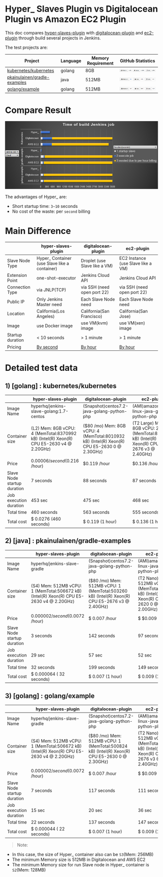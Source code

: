 Hyper_ Slaves Plugin vs Digitalocean Plugin vs Amazon EC2 Plugin
===========================================================

This doc compares [hyper-slaves-plugin](http://github.com/jenkinsci/hyper-slaves-plugin) with [digitalocean-plugin](https://github.com/jenkinsci/digitalocean-plugin) and [ec2-plugin](https://github.com/jenkinsci/ec2-plugin) through build several projects in Jenkins.

The test projects are:

| Project | Language | Memory Requirement  | GitHub Statistics |
| --- | --- | --- | --- |
| [kubernetes/kubernetes](https://github.com/kubernetes/kubernetes) | golang | 8GB | ![](images/kubernetes-info.png) |
| [pkainulainen/gradle-examples](https://github.com/pkainulainen/gradle-examples) | java | 512MB | ![](images/gradle-example-info.png) |
| [golang/example](https://github.com/golang/example) | golang | 512MB | ![](images/golang-example-info.png) |


# Compare Result

![](images/compare-result-chart.png)

 The advantages of Hyper_ are:
- Short startup time: `3~10` seconds
- No cost of the waste: per `second` billing


# Main Difference

|| hyper-slaves-plugin | digitalocean-plugin | ec2-plugin |
| --- | --- | --- | --- |
| Slave Node Type | Hyper_ Container (use Slave like a container) | Droplet (use Slave like a VM) | EC2 Instance (use Slave like a VM) |
| Extension Point | one-shot-executor | Jenkins Cloud API | Jenkins Cloud API |
| Connection Type | via JNLP(TCP) | via SSH (need open port 22) | via SSH (need open port 22) |
| Public IP | Only Jenkins Master need | Each Slave Node need | Each Slave Node need |
| Location | California(Los Angeles) | California(San Francisco) | California(San Jose) |
| Image | use Docker image | use VM(kvm) image | use VM(xen) image |
| Startup duration | < 10 seconds | > 1 minute | > 1 minute |
| Pricing | [By second](https://hyper.sh/pricing) | [By hour](https://www.digitalocean.com/pricing) | [By hour](http://www.ec2instances.info/?region=us-west-1) |



# Detailed test data

## 1) [golang] : kubernetes/kubernetes

| | hyper-slaves-plugin | digitalocean-plugin | ec2-plugin |
| --- | --- | --- | --- |
| Image Name | hyperhq/jenkins-slave-golang:1.7-centos | (Snapshot)centos7.2-java-golang-python-php | (AMI)amazon-linux-java-go-python-php |
| Container size | (L2) Mem: 8GB vCPU: 4 (MemTotal:8370992 kB) (Intel(R) Xeon(R) CPU E5-2630 v4 @ 2.20GHz) | ($80 /mo) Mem: 8GB vCPU: 4 (MemTotal:8010932 kB) (Intel(R) Xeon(R) CPU E5-2630 0 @ 2.30GHz) | (T2 Large) Mem: 8GB vCPU: 2 (MemTotal:8178628 kB) (Intel(R) Xeon(R) CPU E5-2676 v3 @ 2.40GHz) |
| Price | $0.00006 /second ($0.216 /hour) | $0.119 /hour | $0.136 /hour |
| Slave Node startup duration | 7 seconds | 88 seconds | 87 seconds |
| Job execution duration | 453 sec | 475 sec | 468 sec |
| Total time | 460 seconds | 563 seconds | 555 seconds |
| Total cost | $ 0.0276 (460 seconds) | $ 0.119 (1 hour) | $ 0.136 (1 hour) |

## 2) [java] : pkainulainen/gradle-examples

| | hyper-slaves-plugin | digitalocean-plugin | ec2-plugin |
| --- | --- | --- | --- |
| Image Name | hyperhq/jenkins-slave-gradle | (Snapshot)centos7.2-java-golang-python-php | (AMI)amazon-linux-java-go-python-php |
| Container size | (S4) Mem: 512MB vCPU: 1 (MemTotal:506672 kB) (Intel(R) Xeon(R) CPU E5-2630 v4 @ 2.20GHz) | ($80 /mo) Mem: 512MB vCPU: 1 (MemTotal:503260 kB) (Intel(R) Xeon(R) CPU E5-2676 v3 @ 2.40GHz) | (T2 Nano) Mem: 512MB vCPU: 1 (MemTotal:500824 kB) (Intel(R) Xeon(R) CPU E5-2620 0 @ 2.00GHz) |
| Price | $0.000002 /second ($0.0072 /hour) | $ 0.007 /hour | $ $0.009 /hour |
| Slave Node startup duration | 3 seconds | 142 seconds | 97 seconds |
| Job execution duration | 29 sec | 57 sec | 52 sec |
| Total time | 32 seconds | 199 seconds | 149 seconds |
| Total cost | $ 0.000064 ( 32 seconds) | $ 0.007 (1 hour) | $ 0.009 (1 hour) |


## 3) [golang] : golang/example

| | hyper-slaves-plugin | digitalocean-plugin | ec2-plugin |
| --- | --- | --- | --- |
| Image Name | hyperhq/jenkins-slave-gradle | (Snapshot)centos7.2-java-golang-python-php | (AMI)amazon-linux-java-go-python-php |
| Container size | (S4) Mem: 512MB vCPU: 1 (MemTotal:506672 kB) (Intel(R) Xeon(R) CPU E5-2630 v4 @ 2.20GHz) | ($80 /mo) Mem: 512MB vCPU: 1 (MemTotal:500824 kB) (Intel(R) Xeon(R) CPU E5-2630 0 @ 2.30GHz) | (T2 Nano) Mem: 512MB vCPU: 1 (MemTotal:503260 kB) (Intel(R) Xeon(R) CPU E5-2676 v3 @ 2.40GHz) |
| Price | $0.000002 /second ($0.0072 /hour) | $ 0.007 /hour | $ $0.009 /hour |
| Slave Node startup duration | 7 seconds | 117 seconds | 111 seconds |
| Job execution duration | 15 sec | 20 sec | 36 sec |
| Total time | 22 seconds | 137 seconds | 147 seconds |
| Total cost | $ 0.000044 ( 22 seconds) | $ 0.007 (1 hour) | $ 0.009 (1 hour) |

> Note:  
- In this case, the size of Hyper_ container also can be `S3`(Mem: 256MB)  
- The minimum Memory size is 512MB in Digitalocean and AWS EC2  
- The minimum Memory size for run Slave node in Hyper_ container is `S2`(Mem: 128MB)
